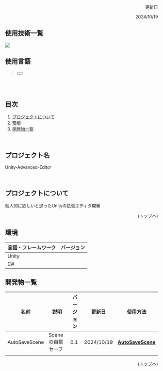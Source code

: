 <div id="top"></div>

<p align="right"> 更新日 </p>
<p align="right"> 2024/10/19 </p>

## 使用技術一覧

<img src="https://img.shields.io/badge/-unity-000000.svg?logo=unity&style=plastic">

## 使用言語
>C#
 <br />
 <br />

## 目次
1. [プロジェクトについて](#プロジェクトについて)
2. [環境](#環境)
3. [開発物一覧](#開発物一覧)

<br />

## プロジェクト名

Unity-Advanced-Editor

<br />

<!-- プロジェクトについて -->

## プロジェクトについて

個人的に欲しいと思ったUnityの拡張エディタ開発


<p align="right">(<a href="#top">トップへ</a>)</p>







## 環境

<!-- 言語、フレームワーク、ミドルウェア、インフラの一覧とバージョンを記載 -->

| 言語・フレームワーク  | バージョン |
| --------------------- | ---------- |
| Unity                 |            |
|C#                     |            |


## 開発物一覧
| 名前  | 説明 | バージョン | 更新日 |使用方法|
| --------------------- | ---------- | ---------- | ---------- |---------- |
| AutoSaveScene|Sceneの自動セーブ| 0.1 | 2024/10/19| <a href="../../wiki/AutoSaveScene"><strong>AutoSaveScene</strong></a>|
|                     |            | | ||

<p align="right">(<a href="#top">トップへ</a>)</p>

